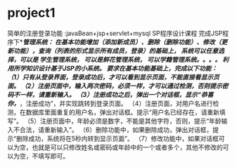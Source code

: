 # project1
简单的注册登录功能  :javaBean+jsp+servlet+mysql
SP程序设计课程
完成JSP程序下****管理系统：
在基本功能增加（添加新成员）、删除（删除功能）、修改（更新功能），查询（列表的形式显示所有成员，登录）的基础上，
系统可以任意选择，可以是
学生管理系统，
可以是鲜花管理系统，
可以学籍管理系统。。。。
利用所学知识设计基于JSP的小系统。
要求在基本功能基础上，完成以下功能：
（1）只有从登录界面，登录成功后，才可以看到显示页面，不能直接看显示页面。
（2）注册页面中，输入两次密码，必须一样，才可以通过检测，否则提示密码不一样，请重新输入。
（3）注册成功之后，弹出一个对话框，显示“恭喜你，***，注册成功”，并实现跳转到登录页面。
（4）注册页面，对用户名进行检测，在数据库里面重复的用户名，弹出对话框。提示“用户名已经存在，请重新填写”。
（5）注册页面中，年龄必须是数字，不能是其他字符，否则，提示“年龄输入不合法，请重新输入”。
（6）删除功能中，如果删除成功，弹出对话框，提示“删除成功，系统将在5秒内转到显示页面”。
（7）修改功能中，如果对话框可以为空，也就是可以只修改姓名或密码或年龄中的一个或者多个，其他不修改的可以为空，不填写即可。
